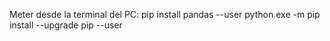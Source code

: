 Meter desde la terminal del PC:
pip install pandas --user
python.exe -m pip install --upgrade pip --user
